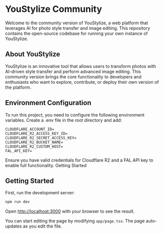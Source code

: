 # YouStylize Community

Welcome to the community version of YouStylize, a web platform that leverages AI for photo style transfer and image editing. This repository contains the open-source codebase for running your own instance of YouStylize.

## About YouStylize

YouStylize is an innovative tool that allows users to transform photos with AI-driven style transfer and perform advanced image editing. This community version brings the core functionality to developers and enthusiasts who want to explore, contribute, or deploy their own version of the platform.

## Environment Configuration

To run this project, you need to configure the following environment variables. Create a .env file in the root directory and add:

```
CLOUDFLARE_ACCOUNT_ID=
CLOUDFLARE_R2_ACCESS_KEY_ID=
CLOUDFLARE_R2_SECRET_ACCESS_KEY=
CLOUDFLARE_R2_BUCKET_NAME=
CLOUDFLARE_R2_CUSTOM_HOST=
FAL_API_KEY=
```

Ensure you have valid credentials for Cloudflare R2 and a FAL API key to enable full functionality.
Getting Started

## Getting Started

First, run the development server:

```bash
npm run dev
```

Open [http://localhost:3000](http://localhost:3000) with your browser to see the result.

You can start editing the page by modifying `app/page.tsx`. The page auto-updates as you edit the file.

